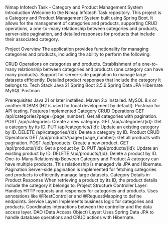 Nimap Infotech Task - Category and Product Management System
Introduction 
Welcome to the Nimap Infotech Task repository. This project is a Category and Product Management System built using Spring Boot. It allows for the management of categories and products, supporting CRUD operations, a one-to-many relationship between categories and products, server-side pagination, and detailed responses for products that include their associated category.

Project Overview
The application provides functionality for managing categories and products, including the ability to perform the following:

CRUD Operations on categories and products.
Establishment of a one-to-many relationship between categories and products (one category can have many products).
Support for server-side pagination to manage large datasets efficiently.
Detailed product responses that include the category it belongs to.
Tech Stack
Java 21
Spring Boot 2.5.6
Spring Data JPA
Hibernate 
MySQL 
Postman 

Prerequisites
Java 21 or later installed.
Maven 2.x installed.
MySQL 8.x or another RDBMS (H2 is used for local development by default).
Postman for API testing.
Features Implemented
Category CRUD Operations
GET /api/categories?page={page_number}: Get all categories with pagination.
POST /api/categories: Create a new category.
GET /api/categories/{id}: Get a category by its ID.
PUT /api/categories/{id}: Update an existing category by ID.
DELETE /api/categories/{id}: Delete a category by ID.
Product CRUD Operations
GET /api/products?page={page_number}: Get all products with pagination.
POST /api/products: Create a new product.
GET /api/products/{id}: Get a product by ID.
PUT /api/products/{id}: Update an existing product by ID.
DELETE /api/products/{id}: Delete a product by ID.
One-to-Many Relationship Between Category and Product
A category can have multiple products. This relationship is managed via JPA and Hibernate.
Pagination
Server-side pagination is implemented for fetching categories and products to efficiently manage large datasets.
Category Details in Product Response
When retrieving a product by its ID, the product details include the category it belongs to.
Project Structure
Controller Layer:
Handles HTTP requests and responses for categories and products.
Uses annotations like @RestController and @RequestMapping to define endpoints.
Service Layer:
Implements business logic for categories and products.
Coordinates interactions between the controller and the data access layer.
DAO (Data Access Object) Layer:
Uses Spring Data JPA to handle database operations and CRUD actions with Hibernate.
